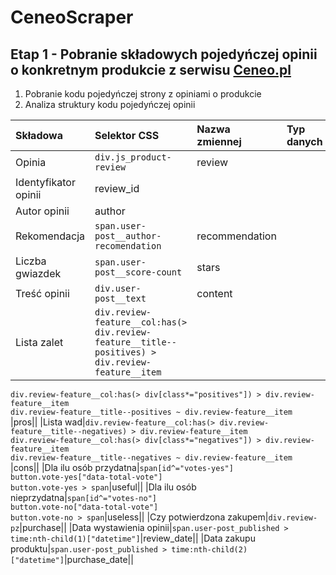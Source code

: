 # CeneoScraper
## Etap 1 - Pobranie składowych pojedyńczej opinii o konkretnym produkcie z serwisu [Ceneo.pl](https://www.ceneo.pl/)
1. Pobranie kodu pojedyńczej strony z opiniami o produkcie
2. Analiza struktury kodu pojedyńczej opinii

|Składowa|Selektor CSS|Nazwa zmiennej|Typ danych|
|:-------|:-----------|:-------------|:---------|
|Opinia|`div.js_product-review`|review||
|Identyfikator opinii|review_id|||
|Autor opinii|author|||
|Rekomendacja|`span.user-post__author-recomendation`|recommendation||
|Liczba gwiazdek|`span.user-post__score-count`|stars||
|Treść opinii|`div.user-post__text`|content||
|Lista zalet|`div.review-feature__col:has(> div.review-feature__title--positives) > div.review-feature__item` <br>
`div.review-feature__col:has(> div[class*="positives"]) > div.review-feature__item` <br>
`div.review-feature__title--positives ~ div.review-feature__item` <br>|pros||
|Lista wad|`div.review-feature__col:has(> div.review-feature__title--negatives) > div.review-feature__item` <br>
`div.review-feature__col:has(> div[class*="negatives"]) > div.review-feature__item` <br>
`div.review-feature__title--negatives ~ div.review-feature__item` <br>|cons||
|Dla ilu osób przydatna|`span[id^="votes-yes"]`<br>`button.vote-yes["data-total-vote"]`<br>`button.vote-yes > span`|useful||
|Dla ilu osób nieprzydatna|`span[id^="votes-no"]`<br>`button.vote-no["data-total-vote"]`<br>`button.vote-no > span`|useless||
|Czy potwierdzona zakupem|`div.review-pz`|purchase||
|Data wystawienia opinii|`span.user-post_published > time:nth-child(1)["datetime"]`|review_date||
|Data zakupu produktu|`span.user-post_published > time:nth-child(2)["datetime"]`|purchase_date||